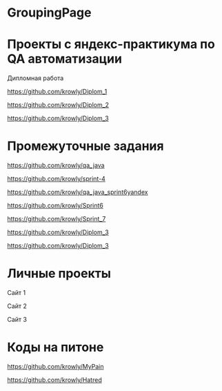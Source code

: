 # GroupingPage

# Проекты с яндекс-практикума по QA автоматизации

Дипломная работа

https://github.com/krowly/Diplom_1

https://github.com/krowly/Diplom_2

https://github.com/krowly/Diplom_3


# Промежуточные задания

https://github.com/krowly/qa_java

https://github.com/krowly/sprint-4

https://github.com/krowly/qa_java_sprint6yandex

https://github.com/krowly/Sprint6

https://github.com/krowly/Sprint_7

https://github.com/krowly/Diplom_3

https://github.com/krowly/Diplom_3

# Личные проекты

Сайт 1

Сайт 2

Сайт 3


# Коды на питоне

https://github.com/krowly/MyPain

https://github.com/krowly/Hatred
